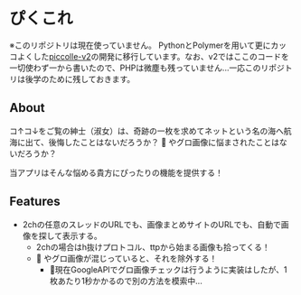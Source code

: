 # ぴくこれ

※このリポジトリは現在使っていません。
PythonとPolymerを用いて更にカッコよくした[piccolle-v2](https://github.com/LeoIsaac/piccolle-v2)の開発に移行しています。なお、v2ではここのコードを一切使わず一から書いたので、PHPは微塵も残っていません...一応このリポジトリは後学のために残しておきます。

## About
コ↑コ↓をご覧の紳士（淑女）は、奇跡の一枚を求めてネットという名の海へ航海に出て、後悔したことはないだろうか？
:shit: やグロ画像に悩まされたことはないだろうか？

当アプリはそんな悩める貴方にぴったりの機能を提供する！


## Features
* 2chの任意のスレッドのURLでも、画像まとめサイトのURLでも、自動で画像を探して表示する。
  * 2chの場合はh抜けプロトコル、ttpから始まる画像も拾ってくる！
  * :shit: やグロ画像が混じっていると、それを除外する！
    * 🌾現在GoogleAPIでグロ画像チェックは行うように実装はしたが、1枚あたり1秒かかるので別の方法を模索中...
